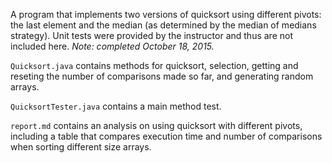 A program that implements two versions of quicksort using different pivots: the last element and the median (as determined by the median of medians strategy). Unit tests were provided by the instructor and thus are not included here. *Note: completed October 18, 2015.*

`Quicksort.java` contains methods for quicksort, selection, getting and reseting the number of comparisons made so far, and generating random arrays.

`QuicksortTester.java` contains a main method test.

`report.md` contains an analysis on using quicksort with different pivots, including a table that compares execution time and number of comparisons when sorting different size arrays.